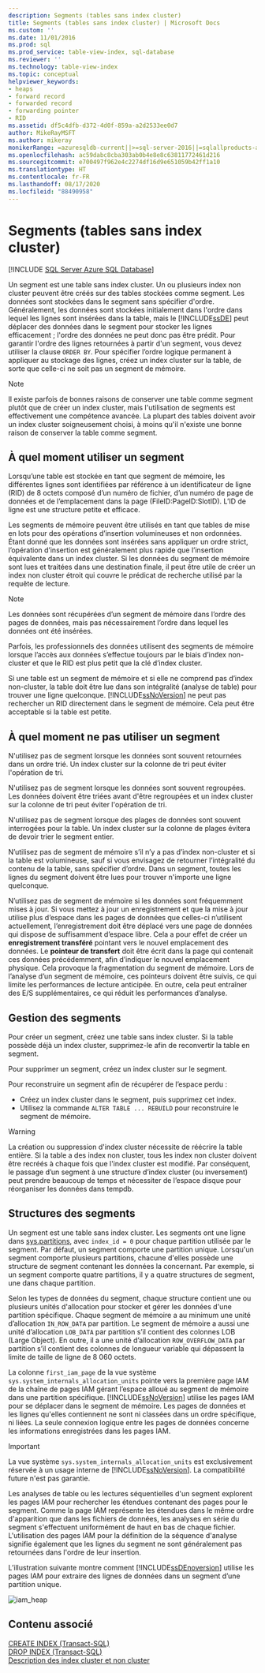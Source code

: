 ```yaml
---
description: Segments (tables sans index cluster)
title: Segments (tables sans index cluster) | Microsoft Docs
ms.custom: ''
ms.date: 11/01/2016
ms.prod: sql
ms.prod_service: table-view-index, sql-database
ms.reviewer: ''
ms.technology: table-view-index
ms.topic: conceptual
helpviewer_keywords:
- heaps
- forward record
- forwarded record
- forwarding pointer
- RID
ms.assetid: df5c4dfb-d372-4d0f-859a-a2d2533ee0d7
author: MikeRayMSFT
ms.author: mikeray
monikerRange: =azuresqldb-current||>=sql-server-2016||=sqlallproducts-allversions||>=sql-server-linux-2017||=azuresqldb-mi-current
ms.openlocfilehash: ac59dabc8cba303ab0b4e8e8c63811772461d216
ms.sourcegitcommit: e700497f962e4c2274df16d9e651059b42ff1a10
ms.translationtype: HT
ms.contentlocale: fr-FR
ms.lasthandoff: 08/17/2020
ms.locfileid: "88490958"
---
```

# <a name="heaps-tables-without-clustered-indexes"></a>Segments (tables sans index cluster)
[!INCLUDE [SQL Server Azure SQL Database](../../includes/applies-to-version/sql-asdb.md)]

  Un segment est une table sans index cluster. Un ou plusieurs index non cluster peuvent être créés sur des tables stockées comme segment. Les données sont stockées dans le segment sans spécifier d'ordre. Généralement, les données sont stockées initialement dans l'ordre dans lequel les lignes sont insérées dans la table, mais le [!INCLUDE[ssDE](../../includes/ssde-md.md)] peut déplacer des données dans le segment pour stocker les lignes efficacement ; l'ordre des données ne peut donc pas être prédit. Pour garantir l'ordre des lignes retournées à partir d'un segment, vous devez utiliser la clause `ORDER BY`. Pour spécifier l’ordre logique permanent à appliquer au stockage des lignes, créez un index cluster sur la table, de sorte que celle-ci ne soit pas un segment de mémoire.  
  
> [!NOTE]  
> Il existe parfois de bonnes raisons de conserver une table comme segment plutôt que de créer un index cluster, mais l'utilisation de segments est effectivement une compétence avancée. La plupart des tables doivent avoir un index cluster soigneusement choisi, à moins qu'il n'existe une bonne raison de conserver la table comme segment.  
  
## <a name="when-to-use-a-heap"></a>À quel moment utiliser un segment  
Lorsqu’une table est stockée en tant que segment de mémoire, les différentes lignes sont identifiées par référence à un identificateur de ligne (RID) de 8 octets composé d’un numéro de fichier, d’un numéro de page de données et de l’emplacement dans la page (FileID:PageID:SlotID). L’ID de ligne est une structure petite et efficace. 

Les segments de mémoire peuvent être utilisés en tant que tables de mise en lots pour des opérations d’insertion volumineuses et non ordonnées. Étant donné que les données sont insérées sans appliquer un ordre strict, l’opération d’insertion est généralement plus rapide que l’insertion équivalente dans un index cluster. Si les données du segment de mémoire sont lues et traitées dans une destination finale, il peut être utile de créer un index non cluster étroit qui couvre le prédicat de recherche utilisé par la requête de lecture. 

> [!NOTE]  
> Les données sont récupérées d’un segment de mémoire dans l’ordre des pages de données, mais pas nécessairement l’ordre dans lequel les données ont été insérées. 

Parfois, les professionnels des données utilisent des segments de mémoire lorsque l’accès aux données s’effectue toujours par le biais d’index non-cluster et que le RID est plus petit que la clé d’index cluster. 

Si une table est un segment de mémoire et si elle ne comprend pas d’index non-cluster, la table doit être lue dans son intégralité (analyse de table) pour trouver une ligne quelconque. [!INCLUDE[ssNoVersion](../../includes/ssnoversion-md.md)] ne peut pas rechercher un RID directement dans le segment de mémoire. Cela peut être acceptable si la table est petite.  
  
## <a name="when-not-to-use-a-heap"></a>À quel moment ne pas utiliser un segment  
 N'utilisez pas de segment lorsque les données sont souvent retournées dans un ordre trié. Un index cluster sur la colonne de tri peut éviter l'opération de tri.  
  
 N'utilisez pas de segment lorsque les données sont souvent regroupées. Les données doivent être triées avant d'être regroupées et un index cluster sur la colonne de tri peut éviter l'opération de tri.  
  
 N'utilisez pas de segment lorsque des plages de données sont souvent interrogées pour la table. Un index cluster sur la colonne de plages évitera de devoir trier le segment entier.  
  
 N’utilisez pas de segment de mémoire s’il n’y a pas d’index non-cluster et si la table est volumineuse, sauf si vous envisagez de retourner l’intégralité du contenu de la table, sans spécifier d’ordre. Dans un segment, toutes les lignes du segment doivent être lues pour trouver n'importe une ligne quelconque.  
 
 N’utilisez pas de segment de mémoire si les données sont fréquemment mises à jour. Si vous mettez à jour un enregistrement et que la mise à jour utilise plus d’espace dans les pages de données que celles-ci n’utilisent actuellement, l’enregistrement doit être déplacé vers une page de données qui dispose de suffisamment d’espace libre. Cela a pour effet de créer un **enregistrement transféré** pointant vers le nouvel emplacement des données. Le **pointeur de transfert** doit être écrit dans la page qui contenait ces données précédemment, afin d’indiquer le nouvel emplacement physique. Cela provoque la fragmentation du segment de mémoire. Lors de l’analyse d’un segment de mémoire, ces pointeurs doivent être suivis, ce qui limite les performances de lecture anticipée. En outre, cela peut entraîner des E/S supplémentaires, ce qui réduit les performances d’analyse. 
  
## <a name="managing-heaps"></a>Gestion des segments  
 Pour créer un segment, créez une table sans index cluster. Si la table possède déjà un index cluster, supprimez-le afin de reconvertir la table en segment.  
  
 Pour supprimer un segment, créez un index cluster sur le segment.  
  
 Pour reconstruire un segment afin de récupérer de l’espace perdu :
 -  Créez un index cluster dans le segment, puis supprimez cet index.  
 -  Utilisez la commande `ALTER TABLE ... REBUILD` pour reconstruire le segment de mémoire.
  
> [!WARNING]  
> La création ou suppression d'index cluster nécessite de réécrire la table entière. Si la table a des index non cluster, tous les index non cluster doivent être recréés à chaque fois que l'index cluster est modifié. Par conséquent, le passage d’un segment à une structure d’index cluster (ou inversement) peut prendre beaucoup de temps et nécessiter de l’espace disque pour réorganiser les données dans tempdb.  

## <a name="heap-structures"></a>Structures des segments
Un segment est une table sans index cluster. Les segments ont une ligne dans [sys.partitions](../../relational-databases/system-catalog-views/sys-partitions-transact-sql.md), avec `index_id = 0` pour chaque partition utilisée par le segment. Par défaut, un segment comporte une partition unique. Lorsqu'un segment comporte plusieurs partitions, chacune d'elles possède une structure de segment contenant les données la concernant. Par exemple, si un segment comporte quatre partitions, il y a quatre structures de segment, une dans chaque partition.

Selon les types de données du segment, chaque structure contient une ou plusieurs unités d'allocation pour stocker et gérer les données d'une partition spécifique. Chaque segment de mémoire a au minimum une unité d’allocation `IN_ROW_DATA` par partition. Le segment de mémoire a aussi une unité d’allocation `LOB_DATA` par partition s’il contient des colonnes LOB (Large Object). En outre, il a une unité d’allocation `ROW_OVERFLOW_DATA` par partition s’il contient des colonnes de longueur variable qui dépassent la limite de taille de ligne de 8 060 octets.

La colonne `first_iam_page` de la vue système `sys.system_internals_allocation_units` pointe vers la première page IAM de la chaîne de pages IAM gérant l’espace alloué au segment de mémoire dans une partition spécifique. [!INCLUDE[ssNoVersion](../../includes/ssnoversion-md.md)] utilise les pages IAM pour se déplacer dans le segment de mémoire. Les pages de données et les lignes qu'elles contiennent ne sont ni classées dans un ordre spécifique, ni liées. La seule connexion logique entre les pages de données concerne les informations enregistrées dans les pages IAM.

> [!IMPORTANT]  
> La vue système `sys.system_internals_allocation_units` est exclusivement réservée à un usage interne de [!INCLUDE[ssNoVersion](../../includes/ssnoversion-md.md)]. La compatibilité future n'est pas garantie.
 
Les analyses de table ou les lectures séquentielles d'un segment explorent les pages IAM pour rechercher les étendues contenant des pages pour le segment. Comme la page IAM représente les étendues dans le même ordre d'apparition que dans les fichiers de données, les analyses en série du segment s'effectuent uniformément de haut en bas de chaque fichier. L'utilisation des pages IAM pour la définition de la séquence d'analyse signifie également que les lignes du segment ne sont généralement pas retournées dans l'ordre de leur insertion.

L’illustration suivante montre comment [!INCLUDE[ssDEnoversion](../../includes/ssdenoversion-md.md)] utilise les pages IAM pour extraire des lignes de données dans un segment d’une partition unique. 

![iam_heap](../../relational-databases/indexes/media/iam-heap.gif)
  
## <a name="related-content"></a>Contenu associé  
[CREATE INDEX &#40;Transact-SQL&#41;](../../t-sql/statements/create-index-transact-sql.md)     
[DROP INDEX &#40;Transact-SQL&#41;](../../t-sql/statements/drop-index-transact-sql.md)     
[Description des index cluster et non cluster](../../relational-databases/indexes/clustered-and-nonclustered-indexes-described.md)     
  
  
